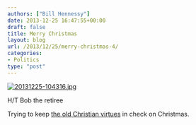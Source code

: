 ```yaml
---
authors: ["Bill Hennessy"]
date: 2013-12-25 16:47:55+00:00
draft: false
title: Merry Christmas
layout: blog
url: /2013/12/25/merry-christmas-4/
categories:
- Politics
type: "post"
---
```


  
  
[![20131225-104316.jpg](https://hennessysview.com/wp-content/uploads/2013/12/20131225-104316.jpg)
](https://hennessysview.com/wp-content/uploads/2013/12/20131225-104316.jpg)

H/T Bob the retiree

Trying to keep [the old Christian virtues](https://hennessysview.com/2013/12/25/this-is-all-i-know-to-be-true/) in check on Christmas.

